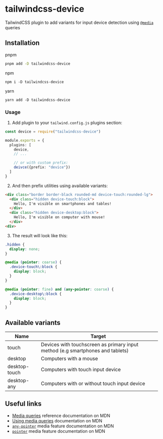 # tailwindcss-device

TailwindCSS plugin to add variants for input device detection using [`@media`](https://developer.mozilla.org/en-US/docs/Web/CSS/Media_Queries) queries

## Installation

pnpm

```sh
pnpm add -D tailwindcss-device
```

npm

```
npm i -D tailwindcss-device
```

yarn

```
yarn add -D tailwindcss-device
```

### Usage

1. Add plugin to your `tailwind.config.js` plugins section:

```ts
const device = require("tailwindcss-device")

module.exports = {
  plugins: [
    device,
    // ...

    // or with custom prefix:
    deivce({prefix: "device"})
  ]
}
```

2. And then prefix utilities using available variants:

```html
<div class="border border-black rounded-md device-touch:rounded-lg">
  <div class="hidden device-touch:block">
    Hello, I'm visible on smartphones and tables!
  </div>
  <div class="hidden device-desktop:block">
    Hello, I'm visible on computer with mouse!
  </div>
<div>
```

3. The result will look like this:

```css
.hidden {
  display: none;
}

@media (pointer: coarse) {
  .device-touch\:block {
    display: block;
  }
}

@media (pointer: fine) and (any-pointer: coarse) {
  .device-desktop\:block {
    display: block;
  }
}
```

## Available variants

| Name          | Target                                                                         |
|---------------|--------------------------------------------------------------------------------|
| touch         | Devices with touchscreen as primary input method (e.g smartphones and tablets) |
| desktop       | Computers with a mouse                                                         |
| desktop-touch | Computers with touch input device                                              |
| desktop-any   | Computers with or without touch input device                                   |

## Useful links

* [Media queries](https://developer.mozilla.org/en-US/docs/Web/CSS/Media_Queries) reference documentation on MDN
* [Using media queries](https://developer.mozilla.org/en-US/docs/Web/CSS/Media_Queries/Using_media_queries) documentation on MDN
* [`any-pointer`](https://developer.mozilla.org/en-US/docs/Web/CSS/@media/any-pointer) media feature documentation on MDN
* [`pointer`](https://developer.mozilla.org/en-US/docs/Web/CSS/@media/pointer) media feature documentation on MDN
